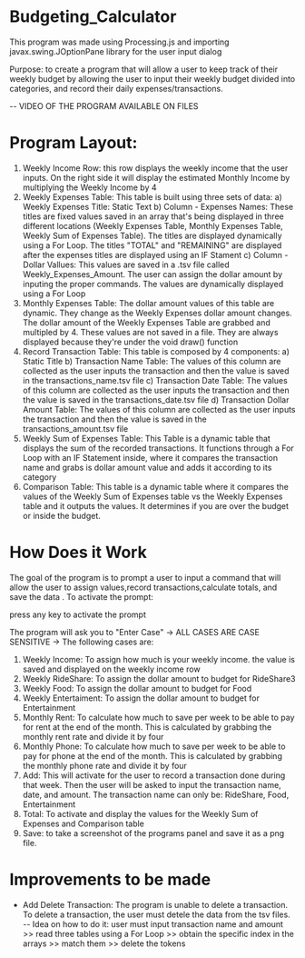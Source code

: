 # Budgeting_Calculator

This program was made using Processing.js and importing javax.swing.JOptionPane library for the user input dialog

Purpose: to create a program that will allow a user to keep track of their weekly budget by allowing the user to input their weekly budget divided into categories, and record their daily expenses/transactions.

-- VIDEO OF THE PROGRAM AVAILABLE ON FILES
         

# Program Layout: 
1) Weekly Income Row: this row displays the weekly income that the user inputs. On the right side it will display the estimated Monthly Income by multiplying the Weekly Income by    4
2) Weekly Expenses Table: This table is built using three sets of data: 
  a) Weekly Expenses Title: Static Text
  b) Column - Expenses Names: These titles are fixed values saved in an array that's being displayed in three different locations (Weekly Expenses Table, Monthly Expenses Table,     Weekly Sum of Expenses Table). The titles are displayed dynamically using a For Loop. The titles "TOTAL" and "REMAINING" are displayed after the expenses titles are displayed      using an IF Stament
  c) Column - Dollar Vallues: This values are saved in a .tsv file called Weekly_Expenses_Amount. The user can assign the dollar amount by inputing the proper commands. The values are dynamically displayed using a For Loop
3) Monthly Expenses Table: The dollar amount values of this table are dynamic. They change as the Weekly Expenses dollar amount changes. The dollar amount of the Weekly Expenses Table are grabbed and multipled by 4. These values are not saved in a file. They are always displayed because they're under the void draw() function
4) Record Transaction Table: This table is composed by 4 components: 
  a) Static Title
  b) Transaction Name Table: The values of this column are collected as the user inputs the transaction and then the value is saved in the transactions_name.tsv file
  c) Transaction Date Table: The values of this column are collected as the user inputs the transaction and then the value is saved in the transactions_date.tsv file
  d) Transaction Dollar Amount Table: The values of this column are collected as the user inputs the transaction and then the value is saved in the transactions_amount.tsv file
5) Weekly Sum of Expenses Table:
  This Table is a dynamic table that displays the sum of the recorded transactions. It functions through a For Loop with an IF Statement inside, where it compares the transaction    name and grabs is dollar amount value and adds it according to its category
6) Comparison Table: This table is a dynamic table where it compares the values of the Weekly Sum of Expenses table vs the Weekly Expenses table and it outputs the values. It determines if you are over the budget or inside the budget. 

# How Does it Work 
The goal of the program is to prompt a user to input a command that will allow the user to assign values,record transactions,calculate totals, and save the data .
To activate the prompt:

press any key to activate the prompt

The program will ask you to "Enter Case" -> ALL CASES ARE CASE SENSITIVE -> The following cases are: 
1) Weekly Income: To assign how much is your weekly income. the value is saved and displayed on the weekly income row
2) Weekly RideShare: To assign the dollar amount to budget for RideShare3
3) Weekly Food: To assign the dollar amount to budget for Food
4) Weekly Entertaiment: To assign the dollar amount to budget for Entertainment
5) Monthly Rent: To calculate how much to save per week to be able to pay for rent at the end of the month. This is calculated by grabbing the monthly rent rate and divide it by four 
6) Monthly Phone: To calculate how much to save per week to be able to pay for phone at the end of the month. This is calculated by grabbing the monthly phone rate and divide it by four
7) Add: This will activate for the user to record a transaction done during that week. Then the user will be asked to input the transaction name, date, and amount. The transaction name can only be: RideShare, Food, Entertainment
8) Total: To activate and display the values for the Weekly Sum of Expenses and Comparison table
9) Save: to take a screenshot of the programs panel and save it as a png file. 

# Improvements to be made

- Add Delete Transaction: The program is unable to delete a transaction. To delete a transaction, the user must detele the data from the tsv files. 
-- Idea on how to do it: user must input transaction name and amount >> read three tables using a For Loop >> obtain the specific index in the arrays  >> match them >> delete the tokens


